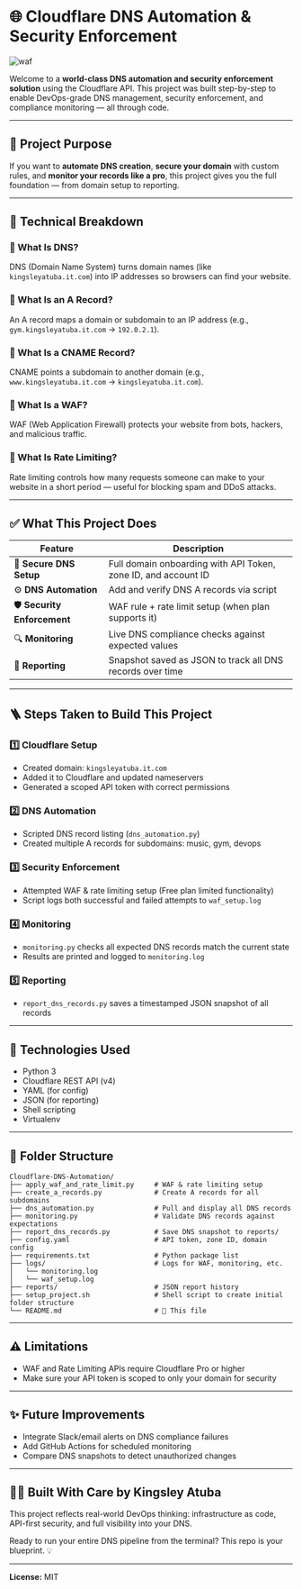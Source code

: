 # 🌐 Cloudflare DNS Automation & Security Enforcement

![waf](./waf.png)

Welcome to a **world-class DNS automation and security enforcement solution** using the Cloudflare API. This project was built step-by-step to enable DevOps-grade DNS management, security enforcement, and compliance monitoring — all through code.

---

## 🚀 Project Purpose

If you want to **automate DNS creation**, **secure your domain** with custom rules, and **monitor your records like a pro**, this project gives you the full foundation — from domain setup to reporting.

---

## 🧱 Technical Breakdown

### 🔹 What Is DNS?

DNS (Domain Name System) turns domain names (like `kingsleyatuba.it.com`) into IP addresses so browsers can find your website.

### 🔹 What Is an A Record?

An A record maps a domain or subdomain to an IP address (e.g., `gym.kingsleyatuba.it.com` → `192.0.2.1`).

### 🔹 What Is a CNAME Record?

CNAME points a subdomain to another domain (e.g., `www.kingsleyatuba.it.com` → `kingsleyatuba.it.com`).

### 🔹 What Is a WAF?

WAF (Web Application Firewall) protects your website from bots, hackers, and malicious traffic.

### 🔹 What Is Rate Limiting?

Rate limiting controls how many requests someone can make to your website in a short period — useful for blocking spam and DDoS attacks.

---

## ✅ What This Project Does

| Feature                    | Description                                                    |
| -------------------------- | -------------------------------------------------------------- |
| 🔐 **Secure DNS Setup**    | Full domain onboarding with API Token, zone ID, and account ID |
| ⚙️ **DNS Automation**      | Add and verify DNS A records via script                        |
| 🛡 **Security Enforcement** | WAF rule + rate limit setup (when plan supports it)            |
| 🔍 **Monitoring**          | Live DNS compliance checks against expected values             |
| 🧾 **Reporting**           | Snapshot saved as JSON to track all DNS records over time      |

---

## 🪜 Steps Taken to Build This Project

### 1️⃣ Cloudflare Setup

- Created domain: `kingsleyatuba.it.com`
- Added it to Cloudflare and updated nameservers
- Generated a scoped API token with correct permissions

### 2️⃣ DNS Automation

- Scripted DNS record listing (`dns_automation.py`)
- Created multiple A records for subdomains: music, gym, devops

### 3️⃣ Security Enforcement

- Attempted WAF & rate limiting setup (Free plan limited functionality)
- Script logs both successful and failed attempts to `waf_setup.log`

### 4️⃣ Monitoring

- `monitoring.py` checks all expected DNS records match the current state
- Results are printed and logged to `monitoring.log`

### 5️⃣ Reporting

- `report_dns_records.py` saves a timestamped JSON snapshot of all records

---

## 🧰 Technologies Used

- Python 3
- Cloudflare REST API (v4)
- YAML (for config)
- JSON (for reporting)
- Shell scripting
- Virtualenv

---

## 📁 Folder Structure

```
Cloudflare-DNS-Automation/
├── apply_waf_and_rate_limit.py     # WAF & rate limiting setup
├── create_a_records.py             # Create A records for all subdomains
├── dns_automation.py               # Pull and display all DNS records
├── monitoring.py                   # Validate DNS records against expectations
├── report_dns_records.py           # Save DNS snapshot to reports/
├── config.yaml                     # API token, zone ID, domain config
├── requirements.txt                # Python package list
├── logs/                           # Logs for WAF, monitoring, etc.
│   └── monitoring.log
│   └── waf_setup.log
├── reports/                        # JSON report history
├── setup_project.sh                # Shell script to create initial folder structure
└── README.md                       # 📄 This file
```

---

## ⚠️ Limitations

- WAF and Rate Limiting APIs require Cloudflare Pro or higher
- Make sure your API token is scoped to only your domain for security

---

## ✨ Future Improvements

- Integrate Slack/email alerts on DNS compliance failures
- Add GitHub Actions for scheduled monitoring
- Compare DNS snapshots to detect unauthorized changes

---

## 👨‍💻 Built With Care by Kingsley Atuba

This project reflects real-world DevOps thinking: infrastructure as code, API-first security, and full visibility into your DNS.

Ready to run your entire DNS pipeline from the terminal? This repo is your blueprint. 💡

---

**License:** MIT

